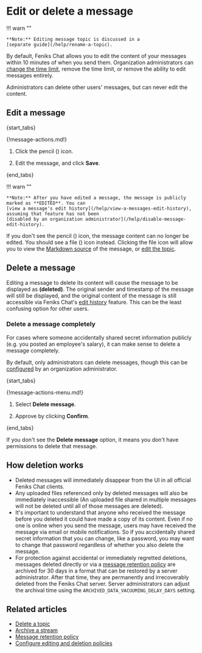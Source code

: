 # Edit or delete a message

!!! warn ""

    **Note:** Editing message topic is discussed in a
    [separate guide](/help/rename-a-topic).

By default, Feniks Chat allows you to edit the content of your messages within 10
minutes of when you send them. Organization administrators can
[change the time limit](/help/configure-message-editing-and-deletion),
remove the time limit, or remove the ability to edit messages entirely.

Administrators can delete other users' messages, but can never edit the
content.

## Edit a message

{start_tabs}

{!message-actions.md!}

1. Click the pencil (<i class="fa fa-pencil"></i>) icon.

1. Edit the message, and click **Save**.

{end_tabs}

!!! warn ""

    **Note:** After you have edited a message, the message is publicly
    marked as **EDITED**. You can
    [view a message's edit history](/help/view-a-messages-edit-history),
    assuming that feature has not been
    [disabled by an organization administrator](/help/disable-message-edit-history).

If you don't see the pencil (<i class="fa fa-pencil"></i>) icon, the message content
can no longer be edited. You should see a file (<i class="fa fa-file-code-o"></i>)
icon instead. Clicking the file icon will allow you to view the
[Markdown source](/help/view-the-markdown-source-of-a-message) of the message, or
[edit the topic](/help/rename-a-topic).

## Delete a message

Editing a message to delete its content will cause the message to be
displayed as **(deleted)**.  The original sender and timestamp of the
message will still be displayed, and the original content of the
message is still accessible via Feniks Chat's [edit
history](/help/view-a-messages-edit-history) feature.  This can be the
least confusing option for other users.

### Delete a message completely

For cases where someone accidentally shared secret information publicly
(e.g. you posted an employee's salary), it can make sense to delete a
message completely.

By default, only administrators can delete messages, though this can be
[configured](/help/configure-message-editing-and-deletion) by an organization
administrator.

{start_tabs}

{!message-actions-menu.md!}

1. Select **Delete message**.

1. Approve by clicking **Confirm**.

{end_tabs}

If you don't see the **Delete message** option, it means you don't have
permissions to delete that message.

## How deletion works

* Deleted messages will immediately disappear from the UI in all
  official Feniks Chat clients.
* Any uploaded files referenced only by deleted messages will also be
  immediately inaccessible (An uploaded file shared in multiple
  messages will not be deleted until all of those messages are
  deleted).
* It's important to understand that anyone who received the message
  before you deleted it could have made a copy of its content. Even if
  no one is online when you send the message, users may have received
  the message via email or mobile notifications. So if you
  accidentally shared secret information that you can change, like a
  password, you may want to change that password regardless of whether
  you also delete the message.
* For protection against accidental or immediately regretted
  deletions, messages deleted directly or via a [message retention
  policy](/help/message-retention-policy) are archived for 30 days in a
  format that can be restored by a server administrator.  After that
  time, they are permanently and irrecoverably deleted from the Feniks Chat
  server.  Server administrators can adjust the archival time using
  the `ARCHIVED_DATA_VACUUMING_DELAY_DAYS` setting.

## Related articles

* [Delete a topic](/help/delete-a-topic)
* [Archive a stream](/help/archive-a-stream)
* [Message retention policy](/help/message-retention-policy)
* [Configure editing and deletion policies](/help/configure-message-editing-and-deletion)
